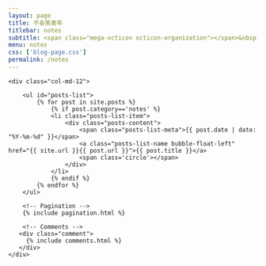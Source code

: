 ```yaml
---
layout: page
title: 不会笑青年
titlebar: notes
subtitle: <span class="mega-octicon octicon-organization"></span>&nbsp;&nbsp; Note things
menu: notes
css: ['blog-page.css']
permalink: /notes
---
```


<div class="row">

    <div class="col-md-12">

        <ul id="posts-list">
            {% for post in site.posts %}
                {% if post.category=='notes' %}
                <li class="posts-list-item">
                    <div class="posts-content">
                        <span class="posts-list-meta">{{ post.date | date: "%Y-%m-%d" }}</span>
                        <a class="posts-list-name bubble-float-left" href="{{ site.url }}{{ post.url }}">{{ post.title }}</a>
                        <span class='circle'></span>
                    </div>
                </li>
                {% endif %}
            {% endfor %}
        </ul> 

        <!-- Pagination -->
        {% include pagination.html %}

        <!-- Comments -->
       <div class="comment">
         {% include comments.html %}
       </div>
    </div>

</div>
<script>
    $(document).ready(function(){

        // Enable bootstrap tooltip
        $("body").tooltip({ selector: '[data-toggle=tooltip]' });

    });
</script>